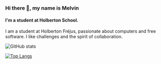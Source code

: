 ### Hi there 👋, my name is Melvin
#### I'm a student at Holberton School.
I am a student at Holberton Fréjus, passionate about computers and free software. I like challenges and the spirit of collaboration.

![GitHub stats](https://github-readme-stats.vercel.app/api?username=melvinredondotanis&show_icons=true&count_private=true)

[![Top Langs](https://github-readme-stats.vercel.app/api/top-langs/?username=melvinredondotanis)](https://github.com/anuraghazra/github-readme-stats)
